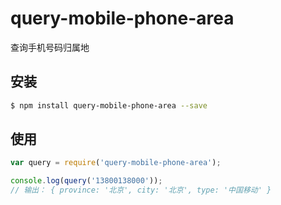 # query-mobile-phone-area
查询手机号码归属地

## 安装

```bash
$ npm install query-mobile-phone-area --save
```

## 使用

```javascript
var query = require('query-mobile-phone-area');

console.log(query('13800138000'));
// 输出： { province: '北京', city: '北京', type: '中国移动' }
```
